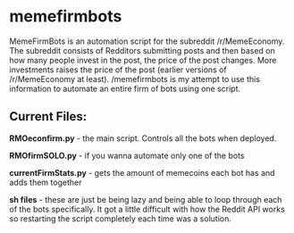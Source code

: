 # memefirmbots
MemeFirmBots is an automation script for the subreddit /r/MemeEconomy. The subreddit consists of Redditors submitting posts and then based on how many people invest in the post, the price of the post changes. More investments raises the price of the post (earlier versions of /r/MemeEconomy at least). /memefirmbots is my attempt to use this information to automate an entire firm of bots using one script. 
## Current Files:

**RMOeconfirm.py** - the main script. Controls all the bots when deployed.

**RMOfirmSOLO.py** - if you wanna automate only one of the bots

**currentFirmStats.py** - gets the amount of memecoins each bot has and adds them together

**sh files** - these are just be being lazy and being able to loop through each of the bots specifically. It got a little difficult with how the Reddit API works so restarting the script completely each time was a solution.
